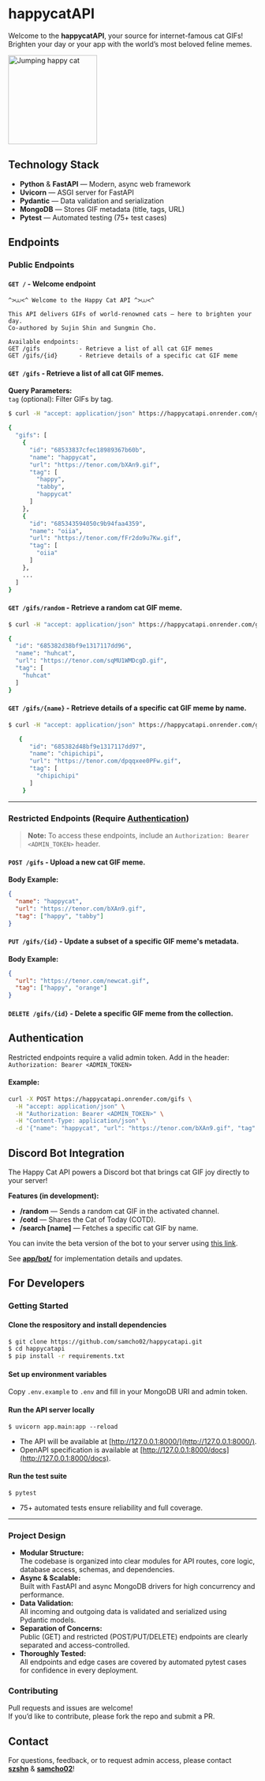 # happycatAPI

Welcome to the **happycatAPI**, your source for internet-famous cat GIFs! Brighten your day or your app with the world’s most beloved feline memes.

<img src="https://media1.tenor.com/m/_hUq1BSUsiMAAAAC/cat-cute.gif" alt="Jumping happy cat" width="180" height="180">

## Technology Stack

- **Python** & **FastAPI** — Modern, async web framework
- **Uvicorn** — ASGI server for FastAPI
- **Pydantic** — Data validation and serialization
- **MongoDB** — Stores GIF metadata (title, tags, URL)
- **Pytest** — Automated testing (75+ test cases)

## Endpoints

### Public Endpoints

#### `GET /` - Welcome endpoint
```
^>⩊<^ Welcome to the Happy Cat API ^>⩊<^

This API delivers GIFs of world-renowned cats — here to brighten your day.  
Co-authored by Sujin Shin and Sungmin Cho.

Available endpoints:
GET /gifs           - Retrieve a list of all cat GIF memes  
GET /gifs/{id}      - Retrieve details of a specific cat GIF meme
```

#### `GET /gifs` - Retrieve a list of all cat GIF memes.

**Query Parameters:**\
`tag` (optional): Filter GIFs by tag.

```bash
$ curl -H "accept: application/json" https://happycatapi.onrender.com/gifs/

{
  "gifs": [
    {
      "id": "68533837cfec18989367b60b",
      "name": "happycat",
      "url": "https://tenor.com/bXAn9.gif",
      "tag": [
        "happy",
        "tabby",
        "happycat"
      ]
    },
    {
      "id": "685343594050c9b94faa4359",
      "name": "oiia",
      "url": "https://tenor.com/fFr2do9u7Kw.gif",
      "tag": [
        "oiia"
      ]
    },
    ...
  ]
}
```

#### `GET /gifs/random` - Retrieve a random cat GIF meme.

```bash
$ curl -H "accept: application/json" https://happycatapi.onrender.com/gifs/random

{
  "id": "685382d38bf9e1317117dd96",
  "name": "huhcat",
  "url": "https://tenor.com/sqMU1WMDcgD.gif",
  "tag": [
    "huhcat"
  ]
}
```

#### `GET /gifs/{name}` - Retrieve details of a specific cat GIF meme by name.

```bash
$ curl -H "accept: application/json" https://happycatapi.onrender.com/gifs/chipichipi

   {
      "id": "685382d48bf9e1317117dd97",
      "name": "chipichipi",
      "url": "https://tenor.com/dpqqxee0PFw.gif",
      "tag": [
        "chipichipi"
      ]
    }
```

---

### Restricted Endpoints (Require [Authentication](#Authentication))

> **Note:** To access these endpoints, include an `Authorization: Bearer <ADMIN_TOKEN>` header.

#### `POST /gifs` - Upload a new cat GIF meme.

**Body Example:**

```json
{
  "name": "happycat",
  "url": "https://tenor.com/bXAn9.gif",
  "tag": ["happy", "tabby"]
}
```

#### `PUT /gifs/{id}` - Update a subset of a specific GIF meme's metadata.

**Body Example:**

```json
{
  "url": "https://tenor.com/newcat.gif",
  "tag": ["happy", "orange"]
}
```

#### `DELETE /gifs/{id}` - Delete a specific GIF meme from the collection.

## Authentication

Restricted endpoints require a valid admin token. Add in the header: `Authorization: Bearer <ADMIN_TOKEN>`

#### Example:

```bash
curl -X POST https://happycatapi.onrender.com/gifs \
  -H "accept: application/json" \
  -H "Authorization: Bearer <ADMIN_TOKEN>" \
  -H "Content-Type: application/json" \
  -d '{"name": "happycat", "url": "https://tenor.com/bXAn9.gif", "tag": ["happy"]}'
```

## Discord Bot Integration

The Happy Cat API powers a Discord bot that brings cat GIF joy directly to your server!

**Features (in development):**

- **/random** — Sends a random cat GIF in the activated channel.
- **/cotd** — Shares the Cat of Today (COTD).
- **/search [name]** — Fetches a specific cat GIF by name.

You can invite the beta version of the bot to your server using [this link](https://discord.com/oauth2/authorize?client_id=1380723035082063923&permissions=2048&integration_type=0&scope=bot).

See [**app/bot/**](/app/bot) for implementation details and updates.

## For Developers

### Getting Started

#### Clone the respository and install dependencies

```bash
$ git clone https://github.com/samcho02/happycatapi.git
$ cd happycatapi
$ pip install -r requirements.txt
```

#### Set up environment variables

Copy `.env.example` to `.env` and fill in your MongoDB URI and admin token.

#### Run the API server locally

`$ uvicorn app.main:app --reload`

- The API will be available at [http://127.0.0.1:8000/](http://127.0.0.1:8000/).
- OpenAPI specification is available at [http://127.0.0.1:8000/docs](http://127.0.0.1:8000/docs).

#### Run the test suite

`$ pytest`

- 75+ automated tests ensure reliability and full coverage.

---

### Project Design

- **Modular Structure:**  
  The codebase is organized into clear modules for API routes, core logic, database access, schemas, and dependencies.
- **Async & Scalable:**  
  Built with FastAPI and async MongoDB drivers for high concurrency and performance.
- **Data Validation:**  
  All incoming and outgoing data is validated and serialized using Pydantic models.
- **Separation of Concerns:**  
  Public (GET) and restricted (POST/PUT/DELETE) endpoints are clearly separated and access-controlled.
- **Thoroughly Tested:**  
  All endpoints and edge cases are covered by automated pytest cases for confidence in every deployment.

### Contributing

Pull requests and issues are welcome!  
If you’d like to contribute, please fork the repo and submit a PR.

## Contact

For questions, feedback, or to request admin access, please contact  
[**szshn**](https://github.com/szshn) & [**samcho02**](https://github.com/samcho02)!
